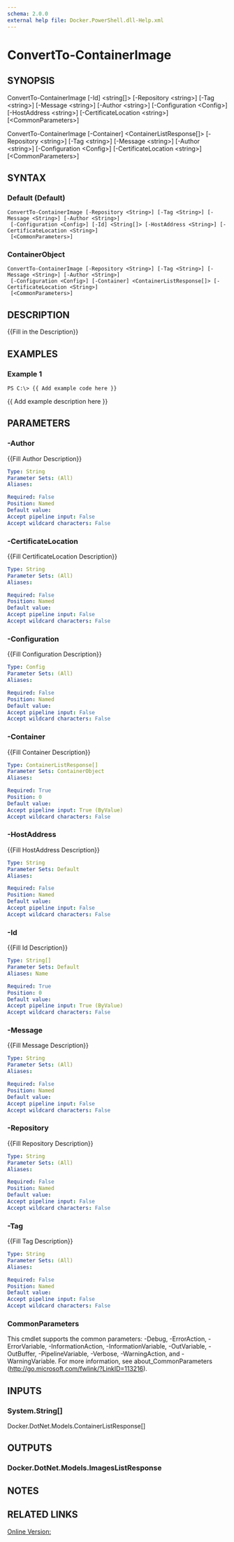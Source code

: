 ```yaml
---
schema: 2.0.0
external help file: Docker.PowerShell.dll-Help.xml
---
```


# ConvertTo-ContainerImage
## SYNOPSIS
ConvertTo-ContainerImage \[-Id\] \<string\[\]\> \[-Repository \<string\>\] \[-Tag \<string\>\] \[-Message \<string\>\] \[-Author \<string\>\] \[-Configuration \<Config\>\] \[-HostAddress \<string\>\] \[-CertificateLocation \<string\>\] \[\<CommonParameters\>\]

ConvertTo-ContainerImage \[-Container\] \<ContainerListResponse\[\]\> \[-Repository \<string\>\] \[-Tag \<string\>\] \[-Message \<string\>\] \[-Author \<string\>\] \[-Configuration \<Config\>\] \[-CertificateLocation \<string\>\] \[\<CommonParameters\>\]
## SYNTAX

### Default (Default)
```
ConvertTo-ContainerImage [-Repository <String>] [-Tag <String>] [-Message <String>] [-Author <String>]
 [-Configuration <Config>] [-Id] <String[]> [-HostAddress <String>] [-CertificateLocation <String>]
 [<CommonParameters>]
```

### ContainerObject
```
ConvertTo-ContainerImage [-Repository <String>] [-Tag <String>] [-Message <String>] [-Author <String>]
 [-Configuration <Config>] [-Container] <ContainerListResponse[]> [-CertificateLocation <String>]
 [<CommonParameters>]
```

## DESCRIPTION
{{Fill in the Description}}
## EXAMPLES

### Example 1
```
PS C:\> {{ Add example code here }}
```

{{ Add example description here }}
## PARAMETERS

### -Author
{{Fill Author Description}}





```yaml
Type: String
Parameter Sets: (All)
Aliases: 

Required: False
Position: Named
Default value: 
Accept pipeline input: False
Accept wildcard characters: False
```

### -CertificateLocation
{{Fill CertificateLocation Description}}





```yaml
Type: String
Parameter Sets: (All)
Aliases: 

Required: False
Position: Named
Default value: 
Accept pipeline input: False
Accept wildcard characters: False
```

### -Configuration
{{Fill Configuration Description}}





```yaml
Type: Config
Parameter Sets: (All)
Aliases: 

Required: False
Position: Named
Default value: 
Accept pipeline input: False
Accept wildcard characters: False
```

### -Container
{{Fill Container Description}}





```yaml
Type: ContainerListResponse[]
Parameter Sets: ContainerObject
Aliases: 

Required: True
Position: 0
Default value: 
Accept pipeline input: True (ByValue)
Accept wildcard characters: False
```

### -HostAddress
{{Fill HostAddress Description}}





```yaml
Type: String
Parameter Sets: Default
Aliases: 

Required: False
Position: Named
Default value: 
Accept pipeline input: False
Accept wildcard characters: False
```

### -Id
{{Fill Id Description}}





```yaml
Type: String[]
Parameter Sets: Default
Aliases: Name

Required: True
Position: 0
Default value: 
Accept pipeline input: True (ByValue)
Accept wildcard characters: False
```

### -Message
{{Fill Message Description}}





```yaml
Type: String
Parameter Sets: (All)
Aliases: 

Required: False
Position: Named
Default value: 
Accept pipeline input: False
Accept wildcard characters: False
```

### -Repository
{{Fill Repository Description}}





```yaml
Type: String
Parameter Sets: (All)
Aliases: 

Required: False
Position: Named
Default value: 
Accept pipeline input: False
Accept wildcard characters: False
```

### -Tag
{{Fill Tag Description}}





```yaml
Type: String
Parameter Sets: (All)
Aliases: 

Required: False
Position: Named
Default value: 
Accept pipeline input: False
Accept wildcard characters: False
```

### CommonParameters
This cmdlet supports the common parameters: -Debug, -ErrorAction, -ErrorVariable, -InformationAction, -InformationVariable, -OutVariable, -OutBuffer, -PipelineVariable, -Verbose, -WarningAction, and -WarningVariable. For more information, see about_CommonParameters (http://go.microsoft.com/fwlink/?LinkID=113216).
## INPUTS

### System.String[]
Docker.DotNet.Models.ContainerListResponse[]
## OUTPUTS

### Docker.DotNet.Models.ImagesListResponse

## NOTES

## RELATED LINKS

[Online Version:]()






